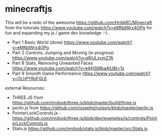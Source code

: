 # minecraftjs

This will be a redo of the awesome https://github.com/HritikRC/Minecraft from the tutorials https://www.youtube.com/watch?v=eMNdWrx4OPg for fun and expanding my js / game dev knowledge :-).

- Part 1 Basic World (done) https://www.youtube.com/watch?v=eMNdWrx4OPg
- Part 2 Controls, Jumping and Moving (in progress) https://www.youtube.com/watch?v=q8jULxvmZ7A
- Part 8 Stats, Removing Unwanted Faces https://www.youtube.com/watch?v=k4jHSMbaAlU&t=1s
- Part 9 Smooth Game Performance https://www.youtube.com/watch?v=OLhPYRsFGLE

external Resources:
- THREE.JS from https://github.com/mrdoob/three.js/blob/master/build/three.js
- perlin.js from https://github.com/josephg/noisejs/blob/master/perlin.js
- PointerLockControls.js - https://github.com/mrdoob/three.js/blob/dev/examples/js/controls/PointerLockControls.js
- Stats.js https://github.com/mrdoob/stats.js/blob/master/src/Stats.js
